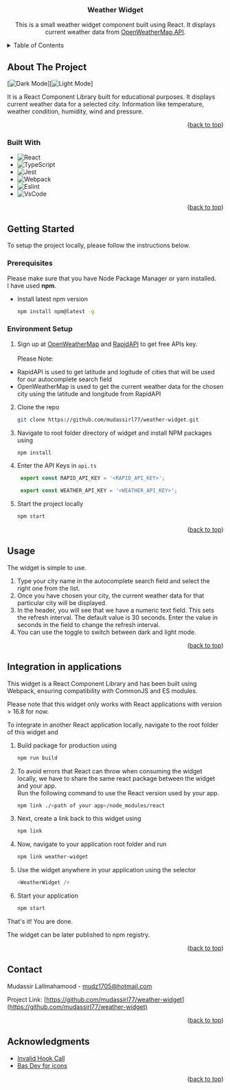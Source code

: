 <a name="readme-top"></a>

<!-- PROJECT LOGO -->
<br />
<div align="center">
<h3 align="center">Weather Widget</h3>

  <p align="center">
    This is a small weather widget component built using React. It displays current weather data from <a href="https://openweathermap.org/api">OpenWeatherMap API</a>.
  </p>
</div>


<!-- TABLE OF CONTENTS -->
<details>
  <summary>Table of Contents</summary>
  <ol>
    <li>
      <a href="#about-the-project">About The Project</a>
      <ul>
        <li><a href="#built-with">Built With</a></li>
      </ul>
    </li>
    <li>
      <a href="#getting-started">Getting Started</a>
      <ul>
        <li><a href="#prerequisites">Prerequisites</a></li>
        <li><a href="#environment-setup">Environment Setup</a></li>
      </ul>
    </li>
    <li><a href="#usage">Usage</a></li>
    <li><a href="#integration-with-applications">Integration with Applications</a></li>
    <li><a href="#contact">Contact</a></li>
    <li><a href="#acknowledgments">Acknowledgments</a></li>
  </ol>
</details>

<!-- ABOUT THE PROJECT -->
## About The Project

[![Dark Mode][product-screenshot]][![Light Mode][product-screenshot1]]

It is a React Component Library built for educational purposes. It displays current weather data for a selected city. Information like temperature, weather condition, humidity, wind and pressure.

<p align="right">(<a href="#readme-top">back to top</a>)</p>



### Built With

* ![React][React.js]
* ![TypeScript][TypeScript]
* ![Jest][Jest]
* ![Webpack][Webpack]
* ![Eslint][Eslint]
* ![VsCode][VsCode]

<p align="right">(<a href="#readme-top">back to top</a>)</p>

<!-- GETTING STARTED -->
## Getting Started

To setup the project locally, please follow the instructions below.

### Prerequisites

Please make sure that you have Node Package Manager or yarn installed.<br>
I have used <strong>npm</strong>. 
* Install latest npm version
  ```sh
  npm install npm@latest -g
  ```

### Environment Setup

1. Sign up at [OpenWeatherMap](https://openweathermap.org/api) and [RapidAPI](https://rapidapi.com/) to get free APIs key.<br><br>
Please Note:

- RapidAPI is used to get latitude and logitude of cities that will be used for our autocomplete search field
- OpenWeatherMap is used to get the current weather data for the chosen city using the latitude and longitude from RapidAPI

2. Clone the repo
   ```sh
   git clone https://github.com/mudassirl77/weather-widget.git
   ```
3. Navigate to root folder directory of widget and install NPM packages using
   ```sh
   npm install
   ```
4. Enter the API Keys in `api.ts`
   ```ts
    export const RAPID_API_KEY = '<RAPID_API_KEY>';

    export const WEATHER_API_KEY = '<WEATHER_API_KEY>';
    ```
5. Start the project locally
   ```sh
   npm start
   ```

<p align="right">(<a href="#readme-top">back to top</a>)</p>



<!-- USAGE EXAMPLES -->
## Usage
The widget is simple to use.
1. Type your city name in the autocomplete search field and select the right one from the list.
2. Once you have chosen your city, the current weather data for that particular city will be displayed.
3. In the header, you will see that we have a numeric text field. This sets the refresh interval. The default value is 30 seconds. Enter the value in seconds in the field to change the refresh interval.
4. You can use the toggle to switch between dark and light mode.


<p align="right">(<a href="#readme-top">back to top</a>)</p>

## Integration in applications
This widget is a React Component Library and has been built using Webpack, ensuring compatibility with CommonJS and ES modules.<br>

Please note that this widget only works with React applications with version  > 16.8 for now.

To integrate in another React application locally, navigate to the root folder of this widget and<br />
1. Build package for production using
   ```sh
   npm run build
   ```
2. To avoid errors that React can throw when consuming the widget locally, we have to share the same react package between the widget and your app.<br>Run the following command to use the React version used by your app.
   ```sh
   npm link ./<path of your app>/node_modules/react
   ```
3. Next, create a link back to this widget using
   ```sh
   npm link
   ```
4. Now, navigate to your application root folder and run
   ```sh
   npm link weather-widget
    ```
5. Use the widget anywhere in your application using the selector
    ```js
   <WeatherWidget />
    ```
6. Start your application
    ```sh
   npm start
    ```

<p>That's it! You are done.</p>
<p> The widget can be later published to npm registry.<p>

<p align="right">(<a href="#readme-top">back to top</a>)</p>



<!-- CONTACT -->
## Contact

Mudassir Lallmahamood - mudz1705@hotmail.com

Project Link: [https://github.com/mudassirl77/weather-widget](https://github.com/mudassirl77/weather-widget)

<p align="right">(<a href="#readme-top">back to top</a>)</p>



<!-- ACKNOWLEDGMENTS -->
## Acknowledgments

* [Invalid Hook Call](https://iws.io/2022/invalid-hook-multiple-react-instances)
* [Bas Dev for icons](https://bas.dev/)

<p align="right">(<a href="#readme-top">back to top</a>)</p>



<!-- MARKDOWN LINKS & IMAGES -->
[linkedin-url]: www.linkedin.com/in/mudassir-lallmahamood-309834171
[product-screenshot]: public/icons/dark-mode.png
[product-screenshot1]: public/icons/light-mode.png
[Webpack]: https://badges.aleen42.com/src/webpack.svg
[React.js]: https://img.shields.io/badge/React-20232A?style=for-the-badge&logo=react&logoColor=61DAFB
[TypeScript]: https://badges.aleen42.com/src/typescript.svg
[Jest]: https://badges.aleen42.com/src/jest_2.svg
[VsCode]: https://badges.aleen42.com/src/visual_studio_code.svg
[Eslint]: https://badges.aleen42.com/src/eslint.svg


